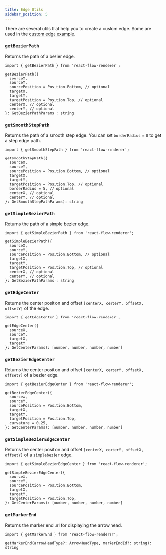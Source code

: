 ```yaml
---
title: Edge Utils
sidebar_position: 5
---
```


There are several utils that help you to create a custom edge. Some are used in the [custom edge example](/docs/examples/edges/custom-edge).

### `getBezierPath`

Returns the path of a bezier edge.

```
import { getBezierPath } from 'react-flow-renderer';

getBezierPath({
  sourceX,
  sourceY,
  sourcePosition = Position.Bottom, // optional
  targetX,
  targetY,
  targetPosition = Position.Top, // optional
  centerX, // optional
  centerY, // optional
}: GetBezierPathParams): string
```

### `getSmoothStepPath`

Returns the path of a smooth step edge. You can set `borderRadius` = `0` to get a step edge path.

```
import { getSmoothStepPath } from 'react-flow-renderer';

getSmoothStepPath({
  sourceX,
  sourceY,
  sourcePosition = Position.Bottom, // optional
  targetX,
  targetY,
  targetPosition = Position.Top, // optional
  borderRadius = 5, // optional
  centerX, // optional
  centerY, // optional
}: GetSmoothStepPathParams): string
```

### `getSimpleBezierPath`

Returns the path of a simple bezier edge.

```
import { getSimpleBezierPath } from 'react-flow-renderer';

getSimpleBezierPath({
  sourceX,
  sourceY,
  sourcePosition = Position.Bottom, // optional
  targetX,
  targetY,
  targetPosition = Position.Top, // optional
  centerX, // optional
  centerY, // optional
}: GetBezierPathParams): string
```

### `getEdgeCenter`

Returns the center position and offset `[centerX, centerY, offsetX, offsetY]` of the edge.

```
import { getEdgeCenter } from 'react-flow-renderer';

getEdgeCenter({
  sourceX,
  sourceY,
  targetX,
  targetY
}: GetCenterParams): [number, number, number, number]
```

### `getBezierEdgeCenter`

Returns the center position and offset `[centerX, centerY, offsetX, offsetY]` of a bezier edge.

```
import { getBezierEdgeCenter } from 'react-flow-renderer';

getBezierEdgeCenter({
  sourceX,
  sourceY,
  sourcePosition = Position.Bottom,
  targetX,
  targetY,
  targetPosition = Position.Top,
  curvature = 0.25,
}: GetCenterParams): [number, number, number, number]
```

### `getSimpleBezierEdgeCenter`

Returns the center position and offset `[centerX, centerY, offsetX, offsetY]` of a `simplebezier` edge.

```
import { getSimpleBezierEdgeCenter } from 'react-flow-renderer';

getSimpleBezierEdgeCenter({
  sourceX,
  sourceY,
  sourcePosition = Position.Bottom,
  targetX,
  targetY,
  targetPosition = Position.Top,
}: GetCenterParams): [number, number, number, number]
```

### `getMarkerEnd`

Returns the marker end url for displaying the arrow head.

```
import { getMarkerEnd } from 'react-flow-renderer';

getMarkerEnd(arrowHeadType?: ArrowHeadType, markerEndId?: string): string
```
